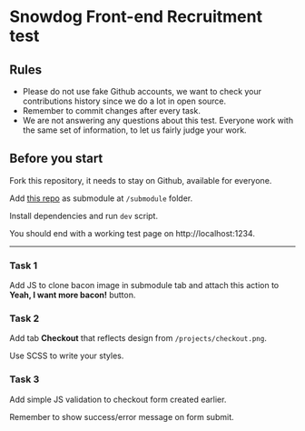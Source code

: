 # Snowdog Front-end Recruitment test

## Rules
* Please do not use fake Github accounts, we want to check your contributions history since we do a lot in open source.
* Remember to commit changes after every task.
* We are not answering any questions about this test. Everyone work with the same set of information, to let us fairly judge your work.

## Before you start
Fork this repository, it needs to stay on Github, available for everyone.

Add [this repo](https://github.com/SnowdogApps/front-end-recruitment-test-submodule) as submodule at `/submodule` folder.

Install dependencies and run `dev` script.

You should end with a working test page on http://localhost:1234.

---

### Task 1
Add JS to clone bacon image in submodule tab and attach this action to **Yeah, I want more bacon!** button.

### Task 2
Add tab **Checkout** that reflects design from `/projects/checkout.png`.

Use SCSS to write your styles.

### Task 3
Add simple JS validation to checkout form created earlier.

Remember to show success/error message on form submit.
